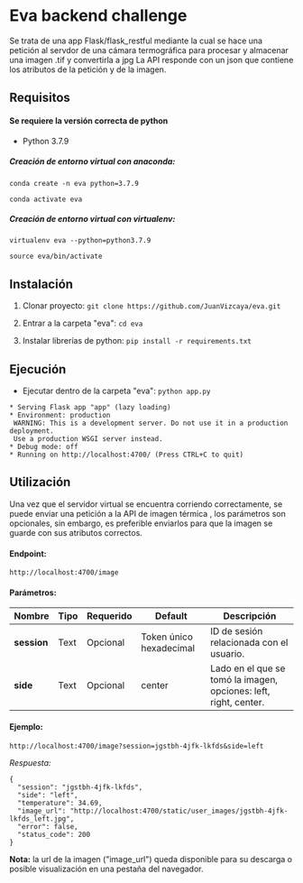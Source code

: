 # Eva backend challenge 
Se trata de una app Flask/flask_restful mediante la cual se hace una petición al servdor de una cámara termográfica para procesar y almacenar una imagen .tif y convertirla a jpg
La API responde con un json que contiene los atributos de la petición y de la imagen.

## Requisitos
#### Se requiere la versión correcta de python
- Python 3.7.9
##### Creación de entorno virtual con anaconda:
`conda create -n eva python=3.7.9`

`conda activate eva`
##### Creación de entorno virtual con virtualenv:
`virtualenv eva --python=python3.7.9`

`source eva/bin/activate`

## Instalación
1. Clonar proyecto: 
`git clone https://github.com/JuanVizcaya/eva.git`

2. Entrar a la carpeta "eva": 
`cd eva`

3. Instalar librerías de python: 
`pip install -r requirements.txt`

## Ejecución
- Ejecutar dentro de la carpeta "eva": `python app.py`
```
* Serving Flask app "app" (lazy loading)
* Environment: production
 WARNING: This is a development server. Do not use it in a production deployment.
 Use a production WSGI server instead.
* Debug mode: off
* Running on http://localhost:4700/ (Press CTRL+C to quit)
```
## Utilización
Una vez que el servidor virtual se encuentra corriendo correctamente, se puede enviar una petición a la API de imagen térmica
, los parámetros son opcionales, sin embargo, es preferible enviarlos para que la imagen se guarde con sus atributos correctos.

#### Endpoint:
`http://localhost:4700/image`

#### Parámetros:
| Nombre | Tipo | Requerido | Default | Descripción
| ----------- | ----------- | ----------- | ----------- | ------------------- |
| **session** | Text | Opcional | Token único hexadecimal | ID de sesión relacionada con el usuario. |
| **side** | Text |  Opcional  | center | Lado en el que se tomó la imagen, opciones: left, right, center. |

#### Ejemplo:
`http://localhost:4700/image?session=jgstbh-4jfk-lkfds&side=left`

*Respuesta:*
```
{
  "session": "jgstbh-4jfk-lkfds",
  "side": "left",
  "temperature": 34.69,
  "image_url": "http://localhost:4700/static/user_images/jgstbh-4jfk-lkfds_left.jpg",
  "error": false,
  "status_code": 200
}
```

**Nota:** la url de la imagen ("image_url") queda disponible para su descarga o posible visualización en una pestaña del navegador.
